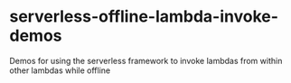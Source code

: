 # serverless-offline-lambda-invoke-demos
Demos for using the serverless framework to invoke lambdas from within other lambdas while offline
